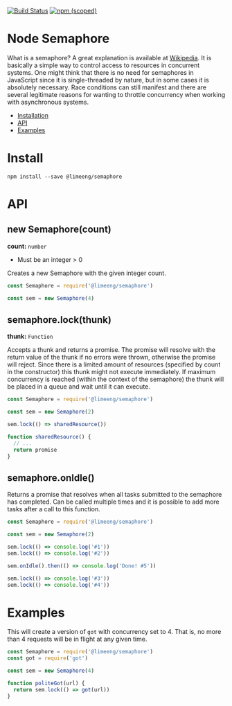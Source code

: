 [![Build Status](https://travis-ci.com/LimeEng/NodeSemaphore.svg?branch=master)](https://travis-ci.com/LimeEng/NodeSemaphore)
[![npm (scoped)](https://img.shields.io/npm/v/@limeeng/semaphore.svg)](https://www.npmjs.com/package/@limeeng/semaphore)

# Node Semaphore

What is a semaphore? A great explanation is available at [Wikipedia](https://en.wikipedia.org/wiki/Semaphore_(programming)).
It is basically a simple way to control access to resources in concurrent systems. One might think that there is no need for semaphores in JavaScript since it is single-threaded by nature, but in some cases it is absolutely necessary. Race conditions can still manifest and there are several legitimate reasons for wanting to throttle concurrency when working with asynchronous systems.

- [Installation](#install)
- [API](#api)
- [Examples](#examples)

# Install

```
npm install --save @limeeng/semaphore
```

# API

## new Semaphore(count)

**count:** `number`
  - Must be an integer > 0

Creates a new Semaphore with the given integer count.

```js
const Semaphore = require('@limeeng/semaphore')

const sem = new Semaphore(4)
```

## semaphore.lock(thunk)

**thunk:** `Function`

Accepts a thunk and returns a promise. The promise will resolve with the return value of the thunk if no errors were thrown, otherwise the promise will reject. Since there is a limited amount of resources (specified by count in the constructor) this thunk might not execute immediately. If maximum concurrency is reached (within the context of the semaphore) the thunk will be placed in a queue and wait until it can execute.

```js
const Semaphore = require('@limeeng/semaphore')

const sem = new Semaphore(2)

sem.lock(() => sharedResource())

function sharedResource() {
  // ...
  return promise
}
```

## semaphore.onIdle()

Returns a promise that resolves when all tasks submitted to the semaphore has completed. Can be called multiple times and it is possible to add more tasks after a call to this function.

```js
const Semaphore = require('@limeeng/semaphore')

const sem = new Semaphore(2)

sem.lock(() => console.log('#1'))
sem.lock(() => console.log('#2'))

sem.onIdle().then(() => console.log('Done! #5'))

sem.lock(() => console.log('#3'))
sem.lock(() => console.log('#4'))
```

# Examples

This will create a version of `got` with concurrency set to 4. That is, no more than 4 requests will be in flight at any given time.

```js
const Semaphore = require('@limeeng/semaphore')
const got = require('got')

const sem = new Semaphore(4)

function politeGot(url) {
  return sem.lock(() => got(url))
}
```
